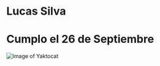 # Lucas Silva 
# Cumplo el 26 de Septiembre
![Image of Yaktocat](https://octodex.github.com/images/yaktocat.png)
#
#
#
#
